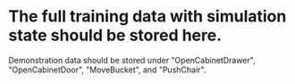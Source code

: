 # The full training data with simulation state should be stored here.
Demonstration data should be stored under "OpenCabinetDrawer", "OpenCabinetDoor", "MoveBucket", and "PushChair".
